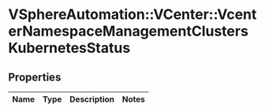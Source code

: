 # VSphereAutomation::VCenter::VcenterNamespaceManagementClustersKubernetesStatus

## Properties
Name | Type | Description | Notes
------------ | ------------- | ------------- | -------------


